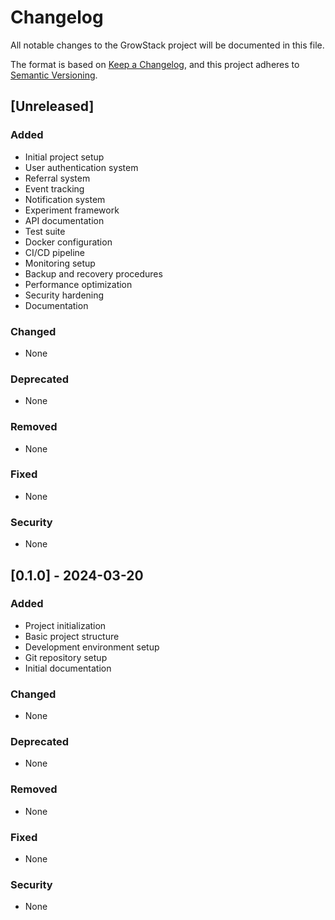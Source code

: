 # Changelog

All notable changes to the GrowStack project will be documented in this file.

The format is based on [Keep a Changelog](https://keepachangelog.com/en/1.0.0/),
and this project adheres to [Semantic Versioning](https://semver.org/spec/v2.0.0.html).

## [Unreleased]

### Added
- Initial project setup
- User authentication system
- Referral system
- Event tracking
- Notification system
- Experiment framework
- API documentation
- Test suite
- Docker configuration
- CI/CD pipeline
- Monitoring setup
- Backup and recovery procedures
- Performance optimization
- Security hardening
- Documentation

### Changed
- None

### Deprecated
- None

### Removed
- None

### Fixed
- None

### Security
- None

## [0.1.0] - 2024-03-20

### Added
- Project initialization
- Basic project structure
- Development environment setup
- Git repository setup
- Initial documentation

### Changed
- None

### Deprecated
- None

### Removed
- None

### Fixed
- None

### Security
- None 